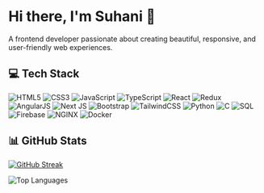 # Hi there, I'm Suhani 👋

A frontend developer passionate about creating beautiful, responsive, and user-friendly web experiences.


## 💻 Tech Stack

![HTML5](https://img.shields.io/badge/html5-%23E34F26.svg?style=for-the-badge&logo=html5&logoColor=white)
![CSS3](https://img.shields.io/badge/css3-%231572B6.svg?style=for-the-badge&logo=css3&logoColor=white)
![JavaScript](https://img.shields.io/badge/javascript-%23323330.svg?style=for-the-badge&logo=javascript&logoColor=%23F7DF1E)
![TypeScript](https://img.shields.io/badge/typescript-%23007ACC.svg?style=for-the-badge&logo=typescript&logoColor=white)
![React](https://img.shields.io/badge/react-%2320232a.svg?style=for-the-badge&logo=react&logoColor=%2361DAFB)
![Redux](https://img.shields.io/badge/redux-%23593d88.svg?style=for-the-badge&logo=redux&logoColor=white)
![AngularJS](https://img.shields.io/badge/AngularJS-%23DD0031.svg?style=for-the-badge&logo=angularjs&logoColor=white)
![Next JS](https://img.shields.io/badge/Next-black?style=for-the-badge&logo=next.js&logoColor=white)
![Bootstrap](https://img.shields.io/badge/bootstrap-%238511FA.svg?style=for-the-badge&logo=bootstrap&logoColor=white)
![TailwindCSS](https://img.shields.io/badge/tailwindcss-%2338B2AC.svg?style=for-the-badge&logo=tailwind-css&logoColor=white)
![Python](https://img.shields.io/badge/python-%233776AB.svg?style=for-the-badge&logo=python&logoColor=ffdd54)
![C](https://img.shields.io/badge/c-%2300599C.svg?style=for-the-badge&logo=c&logoColor=white)
![SQL](https://img.shields.io/badge/SQL-%2307405e.svg?style=for-the-badge&logo=sqlite&logoColor=white)
![Firebase](https://img.shields.io/badge/firebase-%23FFCA28.svg?style=for-the-badge&logo=firebase&logoColor=black)
![NGINX](https://img.shields.io/badge/nginx-%23009639.svg?style=for-the-badge&logo=nginx&logoColor=white)
![Docker](https://img.shields.io/badge/docker-%232496ED.svg?style=for-the-badge&logo=docker&logoColor=white)


## 📊 GitHub Stats

[![GitHub Streak](https://github-readme-streak-stats.herokuapp.com/?user=Suhani885&theme=dark&border_radius=10&background=black&stroke=white&currStreakLabel=green)](https://git.io/streak-stats)

<p>
  <img src="https://github-readme-stats.vercel.app/api/top-langs/?username=Suhani885&layout=compact&theme=radical" alt="Top Languages" />
</p>

